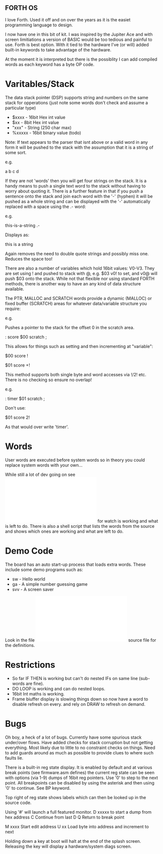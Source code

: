FORTH OS
--------

I love Forth. Used it off and on over the years as it is the easiet programming language to design.

I now have one in this bit of kit. I was inspired by the Jupiter Ace and with screen limitiations
a version of BASIC would be too tedious and painful to use. Forth is best option. With it tied to
the hardware I've (or will) added built-in keywords to take advantage of the hardware.

At the moment it is interpreted but there is the possiblity I can add compiled words as each 
keyword has a byte OP code. 



Varitables/Stack
================

The data stack pointer (DSP) supports string and numbers on the same stack for opperations (just note some words don't check and assume a particular type)


* $xxxx  - 16bit Hex int value
* $xx    -  8bit Hex int value 
* "xxx"  - String (250 char max)
* %xxxxx  - 16bit binary value (todo)

Note: If text appears to the parser that isnt above or a valid word in any form it will be pushed to the stack with the assumption that it is a string of some sort.

e.g.

a b c d

If they are not 'words' then you will get four strings on the stack. It is a handy means to push a single text word to the stack without having to worry about quoting it. There is a further feature in that if you push a sentence onto the stack and join each word with the '-' (hyphen) it will be pushed as a whole string and can be displayed with the '-' automatically replaced with a space using the .- word:

e.g.

this-is-a-string .-

Displays as:

this is a string

Again removes the need to double quote strings and possibly miss one. Reduces the space too!

There are also a number of variables which hold 16bit values: V0-V3. They are set using ! and pushed to stack with @, e.g. $03 v0! to set, and v0@ will push $03 onto the stack. While not that flexible nor using standard FORTH methods, there is another way to have an any kind of data structure available.

The PTR, MALLOC and SCRATCH words provide a dynamic (MALLOC) or fixed buffer (SCRATCH) areas for whatever data/variable structure you require:

e.g.

Pushes a pointer to the stack for the offset 0 in the scratch area.

: score $00 scratch ;

This allows for things such as setting and then incrementing at "variable":

$00 score !

$01 score +!

This method supports both single byte and word accesses via !/2! etc. There is no checking so ensure no overlap!

e.g.

: timer $01 scratch ;

Don't use:

$01 score 2!

As that would over write 'timer'.





Words
=====


User words are executed before system words so in theory you could replace system words with your own...

While still a lot of dev going on see ![WORD-LIST.md](WORD-LIST.md) for watch is working and what is left to do. There is also a shell script that lists the words from the source and shows which ones are working and what are left to do.


Demo Code
=========

The board has an auto start-up process that loads extra words. These include some demo programs such as:

* sw - Hello world
* ga - A simple number guessing game
* svv - A screen saver

Look in the file ![forth_autostart.asm](os/forth_autostart.asm) source file for the definitions.


Restrictions
============


* So far IF THEN is working but can't do nested IFs on same line (sub-words are fine). 
* DO LOOP is working and can do nested loops.
* 16bit Int maths is working.
* Frame biuffer display is slowing things down so now have a word to disable refresh on every. and rely on DRAW to refresh on demand.

Bugs
====

Oh boy, a heck of a lot of bugs. Currently have some spurious stack under/over flows. Have added checks for stack corruption but not getting
everything. Most likely due to little to no constraint checks on things. Need to add guards around as much as possible to provide clues
to where such faults lie. 

There is a built-in reg state display. It is enabled by default and at various break points (see firmware.asm defines) the current reg 
state can be seen with options (via 1-9) dumps of 16bit reg pointers. Use '0' to step to the next point. All breakpoints can be
disabled by using the asterisk and then using '0' to continue. See BP keyword.

Top right of reg state shows labels which can then be looked up in the source code.

Using '#' will launch a full featured monitor. 
   D xxxxx to start a dump from hex address
   C    Continue from last D
   Q  Return to break point

   M xxxx     Start edit address
   U xx        Load byte into address and increment to next


Holding down a key at boot will halt at the end of the splash screen. Releasing the key will display a hardware/system diags screen.







 


